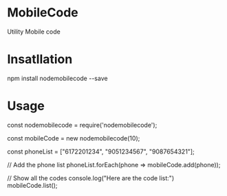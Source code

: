 # MobileCode

Utility Mobile code

# Insatllation
npm install nodemobilecode --save

# Usage

const nodemobilecode = require('nodemobilecode');

const mobileCode = new nodemobilecode(10);

const phoneList = ["6172201234", "9051234567", "9087654321"];

// Add the phone list
phoneList.forEach(phone => mobileCode.add(phone));

// Show all the codes
console.log("Here are the code list:")
mobileCode.list();
